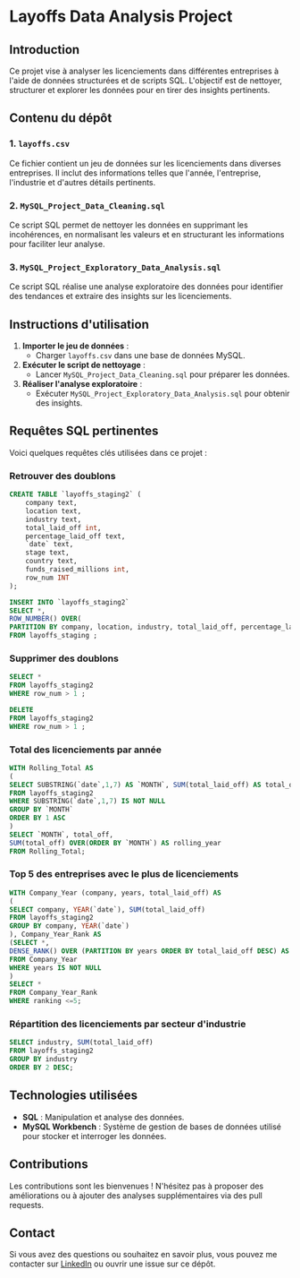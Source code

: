 # Layoffs Data Analysis Project

## Introduction
Ce projet vise à analyser les licenciements dans différentes entreprises à l'aide de données structurées et de scripts SQL. L'objectif est de nettoyer, structurer et explorer les données pour en tirer des insights pertinents.

## Contenu du dépôt

### 1. `layoffs.csv`
Ce fichier contient un jeu de données sur les licenciements dans diverses entreprises. Il inclut des informations telles que l'année, l'entreprise, l'industrie et d'autres détails pertinents.

### 2. `MySQL_Project_Data_Cleaning.sql`
Ce script SQL permet de nettoyer les données en supprimant les incohérences, en normalisant les valeurs et en structurant les informations pour faciliter leur analyse.

### 3. `MySQL_Project_Exploratory_Data_Analysis.sql`
Ce script SQL réalise une analyse exploratoire des données pour identifier des tendances et extraire des insights sur les licenciements.

## Instructions d'utilisation

1. **Importer le jeu de données** :
   - Charger `layoffs.csv` dans une base de données MySQL.
2. **Exécuter le script de nettoyage** :
   - Lancer `MySQL_Project_Data_Cleaning.sql` pour préparer les données.
3. **Réaliser l'analyse exploratoire** :
   - Exécuter `MySQL_Project_Exploratory_Data_Analysis.sql` pour obtenir des insights.

## Requêtes SQL pertinentes
Voici quelques requêtes clés utilisées dans ce projet :

### Retrouver des doublons
```sql
CREATE TABLE `layoffs_staging2` (
	company text,
	location text,
	industry text,
	total_laid_off int,
	percentage_laid_off text,
	`date` text,
	stage text,
	country text,
	funds_raised_millions int,
	row_num INT
);
```

```sql
INSERT INTO `layoffs_staging2`
SELECT *,
ROW_NUMBER() OVER(
PARTITION BY company, location, industry, total_laid_off, percentage_laid_off, `date`, stage, country, funds_raised_millions) as row_num
FROM layoffs_staging ;
```

### Supprimer des doublons
```sql
SELECT *
FROM layoffs_staging2
WHERE row_num > 1 ;
```
```sql
DELETE
FROM layoffs_staging2
WHERE row_num > 1 ;
```

### Total des licenciements par année
```sql
WITH Rolling_Total AS
(
SELECT SUBSTRING(`date`,1,7) AS `MONTH`, SUM(total_laid_off) AS total_off
FROM layoffs_staging2
WHERE SUBSTRING(`date`,1,7) IS NOT NULL
GROUP BY `MONTH`
ORDER BY 1 ASC
)
SELECT `MONTH`, total_off,
SUM(total_off) OVER(ORDER BY `MONTH`) AS rolling_year
FROM Rolling_Total;
```

### Top 5 des entreprises avec le plus de licenciements
```sql
WITH Company_Year (company, years, total_laid_off) AS
(
SELECT company, YEAR(`date`), SUM(total_laid_off)
FROM layoffs_staging2
GROUP BY company, YEAR(`date`)
), Company_Year_Rank AS
(SELECT *,
DENSE_RANK() OVER (PARTITION BY years ORDER BY total_laid_off DESC) AS ranking
FROM Company_Year
WHERE years IS NOT NULL
)
SELECT *
FROM Company_Year_Rank
WHERE ranking <=5;
```

### Répartition des licenciements par secteur d'industrie
```sql
SELECT industry, SUM(total_laid_off)
FROM layoffs_staging2
GROUP BY industry
ORDER BY 2 DESC;
```

## Technologies utilisées
- **SQL** : Manipulation et analyse des données.
- **MySQL Workbench** : Système de gestion de bases de données utilisé pour stocker et interroger les données.

## Contributions
Les contributions sont les bienvenues ! N'hésitez pas à proposer des améliorations ou à ajouter des analyses supplémentaires via des pull requests.

## Contact
Si vous avez des questions ou souhaitez en savoir plus, vous pouvez me contacter sur [LinkedIn](www.linkedin.com/in/marc-gaël-zeme) ou ouvrir une issue sur ce dépôt.

